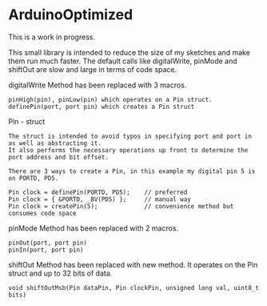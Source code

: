 ArduinoOptimized
================

This is a work in progress.  

This small library is intended to reduce the size of my sketches and make them run much faster.
The default calls like digitalWrite, pinMode and shiftOut are slow and large in terms of code space.


digitalWrite
	Method has been replaced with 3 macros.

	pinHigh(pin), pinLow(pin) which operates on a Pin struct.
	definePin(port, port pin) which creates a Pin struct

Pin - struct

	The struct is intended to avoid typos in specifying port and port in as well as abstracting it.
	It also performs the necessary operations up front to determine the port address and bit offset.

	There are 3 ways to create a Pin, in this example my digital pin 5 is on PORTD, PD5.

	Pin clock = definePin(PORTD, PD5);    // preferred
	Pin clock = { &PORTD, _BV(PD5) };     // manual way
	Pin clock = createPin(5);             // convenience method but consumes code space

pinMode 
	Method has been replaced with 2 macros.
	
	pinOut(port, port pin)
	pinIn(port, port pin)
	
shiftOut
	Method has been replaced with new method.  It operates on the Pin struct and up to 32 bits of data.
	
	void shiftOutMsb(Pin dataPin, Pin clockPin, unsigned long val, uint8_t bits)
